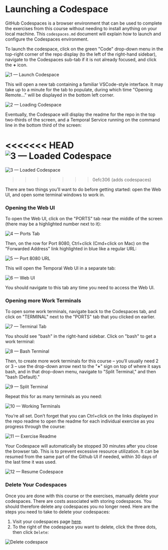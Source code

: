 # Launching a Codespace

GitHub Codespaces is a browser environment that can be used to complete the exercises from this course without needing to install anything on your local machine. This `codespaces.md` document will explain how to launch and configure the Codespaces environment.

To launch the codespace, click on the green "Code" drop-down menu in the top-right corner of the repo display (to the left of the right-hand sidebar), navigate to the Codespaces sub-tab if it is not already focused, and click the **+** icon.

![1 — Launch Codespace](https://raw.githubusercontent.com/temporalio/temporal-learning/refs/heads/main/static/courses/common/codespaces/1-launch-codespace.png)

This will open a new tab containing a familiar VSCode-style interface. It may take up to a minute for the tab to populate, during which time "Opening Remote…" will be displayed in the bottom left corner.

![2 — Loading Codespace](https://raw.githubusercontent.com/temporalio/temporal-learning/refs/heads/main/static/courses/common/codespaces/2-loading-codespace.png)

Eventually, the Codespace will display the readme for the repo in the top two-thirds of the screen, and a Temporal Service running on the command line in the bottom third of the screen:

<<<<<<< HEAD
![3 — Loaded Codespace](https://raw.githubusercontent.com/temporalio/temporal-learning/refs/heads/main/static/courses/common/codespaces/3-loaded-codespace.png)
=======
![3 — Loaded Codespace](https://raw.githubusercontent.com/temporalio/temporal-learning/refs/heads/main/static/courses/common/codespaces/3-loaded-codespace.png)
>>>>>>> 0efc306 (adds codespaces)

There are two things you’ll want to do before getting started: open the Web UI, and open some terminal windows to work in.

### Opening the Web UI

To open the Web UI, click on the "PORTS" tab near the middle of the screen (there may be a highlighted number next to it):

![4 — Ports Tab](https://raw.githubusercontent.com/temporalio/temporal-learning/refs/heads/main/static/courses/common/codespaces/4-ports-tab.png)

Then, on the row for Port 8080, Ctrl+click (Cmd+click on Mac) on the "Forwarded Address" link highlighted in blue like a regular URL:

![5 — Port 8080 URL](https://raw.githubusercontent.com/temporalio/temporal-learning/refs/heads/main/static/courses/common/codespaces/5-port-8080-url.png)

This will open the Temporal Web UI in a separate tab:

![6 — Web UI](https://raw.githubusercontent.com/temporalio/temporal-learning/refs/heads/main/static/courses/common/codespaces/6-webui.png)

You should navigate to this tab any time you need to access the Web UI.

### Opening more Work Terminals

To open some work terminals, navigate back to the Codespaces tab, and click on "TERMINAL" next to the "PORTS" tab that you clicked on earlier.

![7 — Terminal Tab](https://raw.githubusercontent.com/temporalio/temporal-learning/refs/heads/main/static/courses/common/codespaces/7-terminal-tab.png)

You should see "bash" in the right-hand sidebar. Click on "bash" to get a work terminal:

![8 — Bash Terminal](https://raw.githubusercontent.com/temporalio/temporal-learning/refs/heads/main/static/courses/common/codespaces/8-bash-terminal.png)

Then, to create more work terminals for this course – you’ll usually need 2 or 3 – use the drop-down arrow next to the "**+**" sign on top of where it says bash, and in that drop-down menu, navigate to "Split Terminal," and then "bash (Default)."

![9 — Split Terminal](https://raw.githubusercontent.com/temporalio/temporal-learning/refs/heads/main/static/courses/common/codespaces/9-split-terminal.png)

Repeat this for as many terminals as you need:

![10 — Working Terminals](https://raw.githubusercontent.com/temporalio/temporal-learning/refs/heads/main/static/courses/common/codespaces/10-working-terminals.png)

You’re all set. Don’t forget that you can Ctrl+click on the links displayed in the repo readme to open the readme for each individual exercise as you progress through the course:

![11 — Exercise Readme](https://raw.githubusercontent.com/temporalio/temporal-learning/refs/heads/main/static/courses/common/codespaces/11-exercise-readme.png)

Your Codespace will automatically be stopped 30 minutes after you close the browser tab. This is to prevent excessive resource utilization. It can be resumed from the same part of the Github UI if needed, within 30 days of the last time it was used.

![12 — Resume Codespace](https://raw.githubusercontent.com/temporalio/temporal-learning/refs/heads/main/static/courses/common/codespaces/12-resume-codespace.png)

### Delete Your Codespaces

Once you are done with this course or the exercises, manually delete your codespaces. There are costs associated with storing codespaces. You should therefore delete any codespaces you no longer need. Here are the steps you need to take to delete your codespaces:

1. Visit your codespaces page [here](https://github.com/codespaces).
2. To the right of the codespace you want to delete, click the three dots, then click `Delete`:

![Delete codespace](https://learn.temporal.io/courses/common/codespaces/13-delete-codespaces.png "Delete codespace")
